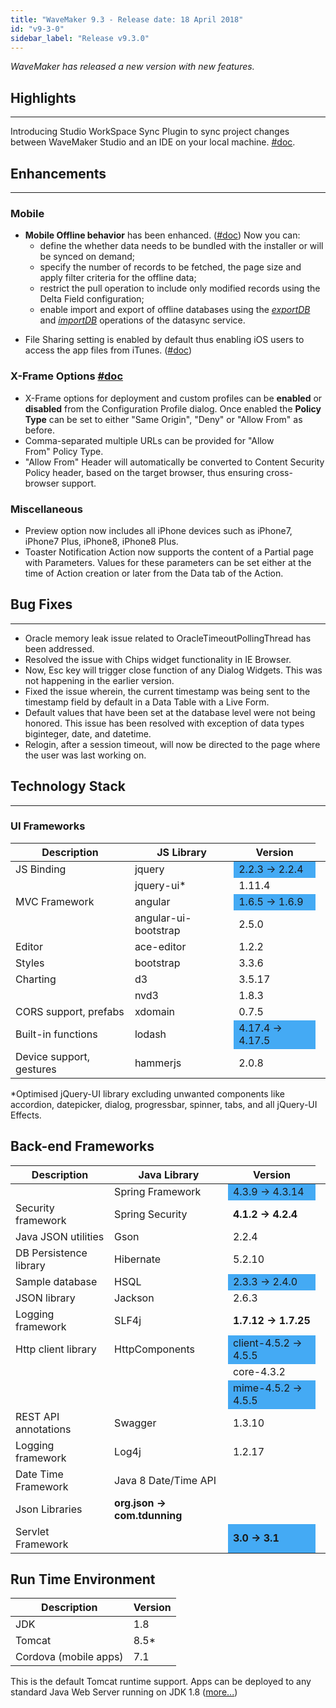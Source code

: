 ```yaml
---
title: "WaveMaker 9.3 - Release date: 18 April 2018"
id: "v9-3-0"
sidebar_label: "Release v9.3.0"
---
```

*WaveMaker has released a new version with new features.*

## Highlights
---
Introducing Studio WorkSpace Sync Plugin to sync project changes between WaveMaker Studio and an IDE on your local machine. [#doc](/learn/how-tos/synchronizing-wavemaker-apps-ides-beta/).

## Enhancements
---
### Mobile

- **Mobile Offline behavior** has been enhanced. ([#doc](/learn/hybrid-mobile/offline-data-support/#enabling)) Now you can:
    *   define the whether data needs to be bundled with the installer or will be synced on demand;
    *   specify the number of records to be fetched, the page size and apply filter criteria for the offline data;
    *   restrict the pull operation to include only modified records using the Delta Field configuration;
    *   enable import and export of offline databases using the [_exportDB_](/learn/hybrid-mobile/device-variables/#exportDB) and [_importDB_](/learn/hybrid-mobile/device-variables/#importDB) operations of the datasync service.
*   File Sharing setting is enabled by default thus enabling iOS users to access the app files from iTunes. ([#doc](/learn/hybrid-mobile/mobile-build-phonegap/#phonegap))

### X-Frame Options [#doc](/learn/app-development/deployment/configuration-profiles/#xframe)

*   X-Frame options for deployment and custom profiles can be **enabled** or **disabled** from the Configuration Profile dialog. Once enabled the **Policy Type** can be set to either "Same Origin", "Deny" or "Allow From" as before.
*   Comma-separated multiple URLs can be provided for "Allow From" Policy Type.
*   "Allow From" Header will automatically be converted to Content Security Policy header, based on the target browser, thus ensuring cross-browser support.

### Miscellaneous

*   Preview option now includes all iPhone devices such as iPhone7, iPhone7 Plus, iPhone8, iPhone8 Plus.
*   Toaster Notification Action now supports the content of a Partial page with Parameters. Values for these parameters can be set either at the time of Action creation or later from the Data tab of the Action.

## Bug Fixes 
---
*   Oracle memory leak issue related to OracleTimeoutPollingThread has been addressed.
*   Resolved the issue with Chips widget functionality in IE Browser.
*   Now, Esc key will trigger close function of any Dialog Widgets. This was not happening in the earlier version.
*   Fixed the issue wherein, the current timestamp was being sent to the timestamp field by default in a Data Table with a Live Form.
*   Default values that have been set at the database level were not being honored. This issue has been resolved with exception of data types biginteger, date, and datetime.
*   Relogin, after a session timeout, will now be directed to the page where the user was last working on.


## Technology Stack
---
### UI Frameworks

| Description | JS Library | Version |
| --- | --- | --- |
| JS Binding | jquery <td bgcolor="#44aaf4"> 2.2.3 -> 2.2.4 |
|  | jquery-ui* | 1.11.4 |
| MVC Framework | angular <td bgcolor="#44aaf4"> 1.6.5 -> 1.6.9 |
|  | angular-ui-bootstrap | 2.5.0 |
| Editor | ace-editor | 1.2.2 |
| Styles | bootstrap | 3.3.6 |
| Charting | d3 | 3.5.17 |
|  | nvd3 | 1.8.3 |
| CORS support, prefabs | xdomain | 0.7.5 |
| Built-in functions | lodash <td bgcolor="#44aaf4"> 4.17.4 -> 4.17.5 |
| Device support, gestures | hammerjs | 2.0.8 |

*Optimised jQuery-UI library excluding unwanted components like accordion, datepicker, dialog, progressbar, spinner, tabs, and all jQuery-UI Effects.

## Back-end Frameworks

| Description | Java Library | Version |
| --- | --- | --- |
|  | Spring Framework <td bgcolor="#44aaf4"> 4.3.9 -> 4.3.14 |
| Security framework | Spring Security | **4.1.2 -> 4.2.4** |
| Java JSON utilities | Gson | 2.2.4 |
| DB Persistence library | Hibernate | 5.2.10 |
| Sample database | HSQL <td bgcolor="#44aaf4"> 2.3.3 -> 2.4.0 |
| JSON library | Jackson | 2.6.3 |
| Logging framework | SLF4j | **1.7.12 -> 1.7.25** |
| Http client library | HttpComponents <td bgcolor="#44aaf4"> client-4.5.2 -> 4.5.5|
||| core-4.3.2 |
||<td bgcolor="#44aaf4"> mime-4.5.2 -> 4.5.5 |
| REST API annotations | Swagger | 1.3.10 |
| Logging framework | Log4j | 1.2.17 |
| Date Time Framework | Java 8 Date/Time API |  |
| Json Libraries | **org.json -> com.tdunning** |  |
| Servlet Framework |  <td bgcolor="#44aaf4"> **3.0 -> 3.1** |

## Run Time Environment

| Description | Version |
| --- | --- |
| JDK | 1.8 |
| Tomcat | 8.5* |
| Cordova (mobile apps) | 7.1 |

This is the default Tomcat runtime support. Apps can be deployed to any standard Java Web Server running on JDK 1.8 ([more...](/learn/app-development/deployment/deployment-web-server/))